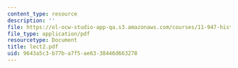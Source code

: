 ```yaml
---
content_type: resource
description: ''
file: https://ol-ocw-studio-app-qa.s3.amazonaws.com/courses/11-947-history-and-theory-of-historic-preservation-spring-2007/9643a5c3b77ba7f5ae6338446d663278_lect2.pdf
file_type: application/pdf
resourcetype: Document
title: lect2.pdf
uid: 9643a5c3-b77b-a7f5-ae63-38446d663278
---
```


